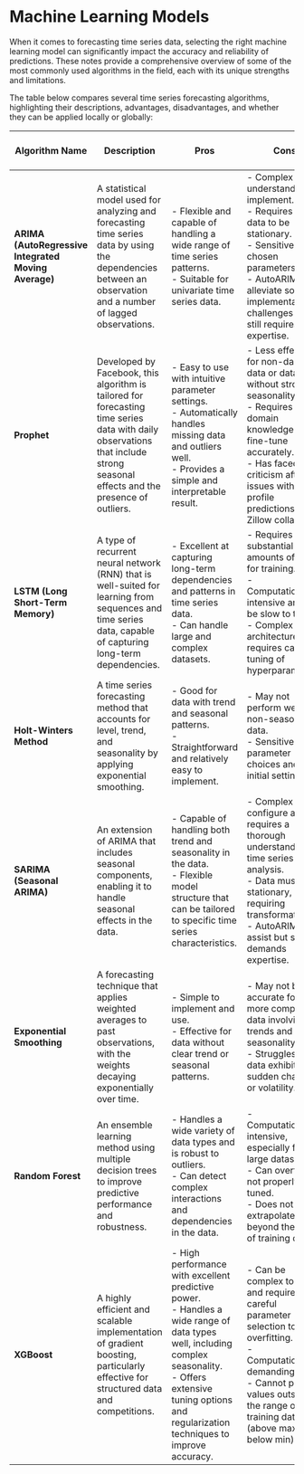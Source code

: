 # Machine Learning Models

When it comes to forecasting time series data, selecting the right machine learning model can significantly impact the accuracy and reliability of predictions. These notes provide a comprehensive overview of some of the most commonly used algorithms in the field, each with its unique strengths and limitations.

The table below compares several time series forecasting algorithms, highlighting their descriptions, advantages, disadvantages, and whether they can be applied locally or globally:

| Algorithm Name | Description | Pros | Cons | Local vs Global |
|----------------|-------------|------|------|-----------------|
| **ARIMA (AutoRegressive Integrated Moving Average)** | A statistical model used for analyzing and forecasting time series data by using the dependencies between an observation and a number of lagged observations. | - Flexible and capable of handling a wide range of time series patterns. <br> - Suitable for univariate time series data. | - Complex to understand and implement. <br> - Requires the data to be stationary. <br> - Sensitive to the chosen parameters. <br> - AutoARIMA can alleviate some implementation challenges but still requires expertise. | Local only. Cannot be used globally. |
| **Prophet** | Developed by Facebook, this algorithm is tailored for forecasting time series data with daily observations that include strong seasonal effects and the presence of outliers. | - Easy to use with intuitive parameter settings. <br> - Automatically handles missing data and outliers well. <br> - Provides a simple and interpretable result. | - Less effective for non-daily data or data without strong seasonality. <br> - Requires domain knowledge to fine-tune accurately. <br> - Has faced criticism after issues with high-profile predictions (e.g., Zillow collapse). | Local only. Cannot be used globally. |
| **LSTM (Long Short-Term Memory)** | A type of recurrent neural network (RNN) that is well-suited for learning from sequences and time series data, capable of capturing long-term dependencies. | - Excellent at capturing long-term dependencies and patterns in time series data. <br> - Can handle large and complex datasets. | - Requires substantial amounts of data for training. <br> - Computationally intensive and can be slow to train. <br> - Complex architecture that requires careful tuning of hyperparameters. | Can be used locally or globally. |
| **Holt-Winters Method** | A time series forecasting method that accounts for level, trend, and seasonality by applying exponential smoothing. | - Good for data with trend and seasonal patterns. <br> - Straightforward and relatively easy to implement. | - May not perform well on non-seasonal data. <br> - Sensitive to parameter choices and initial settings. | Local only. Cannot be used globally. |
| **SARIMA (Seasonal ARIMA)** | An extension of ARIMA that includes seasonal components, enabling it to handle seasonal effects in the data. | - Capable of handling both trend and seasonality in the data. <br> - Flexible model structure that can be tailored to specific time series characteristics. | - Complex to configure and requires a thorough understanding of time series analysis. <br> - Data must be stationary, requiring transformations. <br> - AutoARIMA can assist but still demands expertise. | Local only. Cannot be used globally. |
| **Exponential Smoothing** | A forecasting technique that applies weighted averages to past observations, with the weights decaying exponentially over time. | - Simple to implement and use. <br> - Effective for data without clear trend or seasonal patterns. | - May not be accurate for more complex data involving trends and seasonality. <br> - Struggles with data exhibiting sudden changes or volatility. | Local only. Cannot be used globally. |
| **Random Forest** | An ensemble learning method using multiple decision trees to improve predictive performance and robustness. | - Handles a wide variety of data types and is robust to outliers. <br> - Can detect complex interactions and dependencies in the data. | - Computationally intensive, especially for large datasets. <br> - Can overfit if not properly tuned. <br> - Does not extrapolate beyond the range of training data. | Can be used locally or globally. |
| **XGBoost** | A highly efficient and scalable implementation of gradient boosting, particularly effective for structured data and competitions. | - High performance with excellent predictive power. <br> - Handles a wide range of data types well, including complex seasonality. <br> - Offers extensive tuning options and regularization techniques to improve accuracy. | - Can be complex to tune and requires careful parameter selection to avoid overfitting. <br> - Computationally demanding. <br> - Cannot predict values outside the range of training data (above max or below min). | Can be used locally or globally. |
